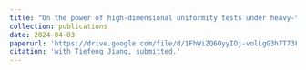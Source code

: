 ```yaml
---
title: "On the power of high-dimensional uniformity tests under heavy-tailed alternatives"
collection: publications
date: 2024-04-03 
paperurl: 'https://drive.google.com/file/d/1FhWiZQ6OyyIOj-volLgG3h7T73FVcFma/view?usp=share_link'
citation: 'with Tiefeng Jiang, submitted.'
---
```

